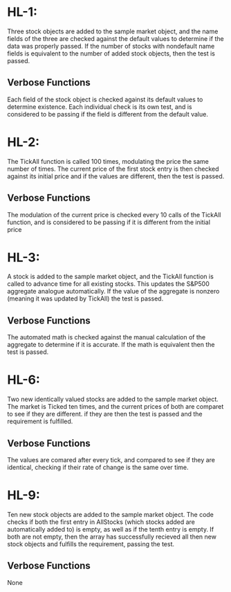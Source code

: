# HL-1: 
Three stock objects are added to the sample market object, and the name fields of the three are checked against the default values to determine if the data was properly passed. If the number of stocks with nondefault name fields is equivalent to the number of added stock objects, then the test is passed.
## Verbose Functions
Each field of the stock object is checked against its default values to determine existence. Each individual check is its own test, and is considered to be passing if the field is different from the default value.
# HL-2: 
The TickAll function is called 100 times, modulating the price the same number of times. The current price of the first stock entry is then checked against its initial price and if the values are different, then the test is passed.
## Verbose Functions
The modulation of the current price is checked every 10 calls of the TickAll function, and is considered to be passing if it is different from the initial price
# HL-3: 
A stock is added to the sample market object, and the TickAll function is called to advance time for all existing stocks. This updates the S&P500 aggregate analogue automatically. If the value of the aggregate is nonzero (meaning it was updated by TickAll) the test is passed.
## Verbose Functions
The automated math is checked against the manual calculation of the aggregate to determine if it is accurate. If the math is equivalent then the test is passed.
# HL-6: 
Two new identically valued stocks are added to the sample market object. The market is Ticked ten times, and the current prices of both are comparet to see if they are different. if they are then the test is passed and the requirement is fulfilled.
## Verbose Functions
The values are comared after every tick, and compared to see if they are identical, checking if their rate of change is the same over time.

# HL-9: 
Ten new stock objects are added to the sample market object. The code checks if both the first entry in AllStocks (which stocks added are automatically added to) is empty, as well as if the tenth entry is empty. If both are not empty, then the array has successfully recieved all then new stock objects and fulfills the requirement, passing the test.
## Verbose Functions
None
